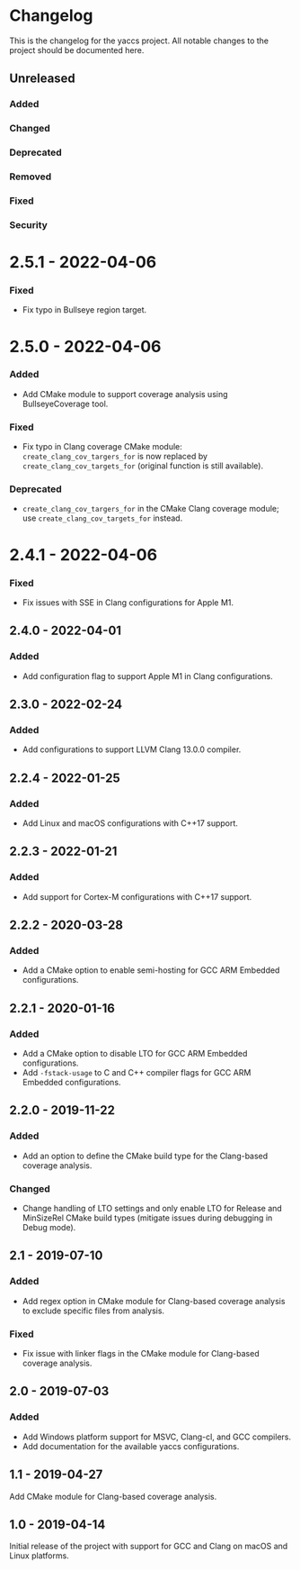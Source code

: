 # Changelog
This is the changelog for the yaccs project. All notable changes to the project should be documented here.


## Unreleased
### Added
### Changed
### Deprecated
### Removed
### Fixed
### Security


# 2.5.1 - 2022-04-06

### Fixed

- Fix typo in Bullseye region target.


# 2.5.0 - 2022-04-06

### Added

- Add CMake module to support coverage analysis using BullseyeCoverage tool.

### Fixed

- Fix typo in Clang coverage CMake module: `create_clang_cov_targers_for` is now replaced by `create_clang_cov_targets_for` (original function is still available).

### Deprecated

- `create_clang_cov_targers_for` in the CMake Clang coverage module; use `create_clang_cov_targets_for` instead.


# 2.4.1 - 2022-04-06

### Fixed

- Fix issues with SSE in Clang configurations for Apple M1.


## 2.4.0 - 2022-04-01

### Added

- Add configuration flag to support Apple M1 in Clang configurations.


## 2.3.0 - 2022-02-24

### Added

- Add configurations to support LLVM Clang 13.0.0 compiler.


## 2.2.4 - 2022-01-25

### Added
- Add Linux and macOS configurations with C++17 support.


## 2.2.3 - 2022-01-21

### Added
- Add support for Cortex-M configurations with C++17 support.


## 2.2.2 - 2020-03-28

### Added
- Add a CMake option to enable semi-hosting for GCC ARM Embedded configurations.


## 2.2.1 - 2020-01-16

### Added
- Add a CMake option to disable LTO for GCC ARM Embedded configurations.
- Add `-fstack-usage` to C and C++ compiler flags for GCC ARM Embedded configurations.


## 2.2.0 - 2019-11-22

### Added
- Add an option to define the CMake build type for the Clang-based coverage analysis.

### Changed
- Change handling of LTO settings and only enable LTO for Release and MinSizeRel CMake build types (mitigate issues during debugging in Debug mode).


## 2.1 - 2019-07-10

### Added
- Add regex option in CMake module for Clang-based coverage analysis to exclude specific files from analysis.

### Fixed
- Fix issue with linker flags in the CMake module for Clang-based coverage analysis.


## 2.0 - 2019-07-03

### Added
- Add Windows platform support for MSVC, Clang-cl, and GCC compilers.
- Add documentation for the available yaccs configurations.


## 1.1 - 2019-04-27
Add CMake module for Clang-based coverage analysis.


## 1.0 - 2019-04-14
Initial release of the project with support for GCC and Clang on macOS and Linux platforms.
